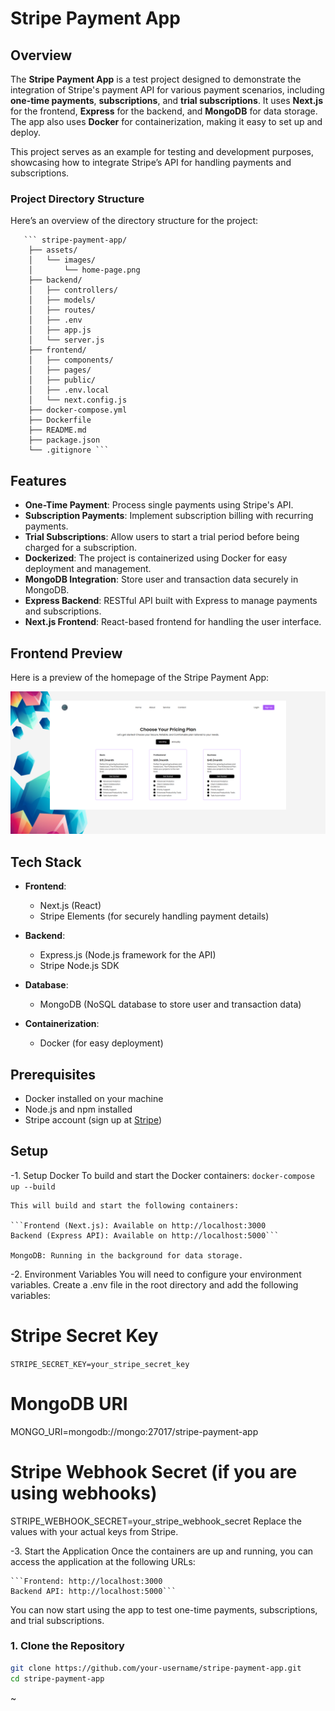 # Stripe Payment App

## Overview

The **Stripe Payment App** is a test project designed to demonstrate the integration of Stripe's payment API for various payment scenarios, including **one-time payments**, **subscriptions**, and **trial subscriptions**. It uses **Next.js** for the frontend, **Express** for the backend, and **MongoDB** for data storage. The app also uses **Docker** for containerization, making it easy to set up and deploy.

This project serves as an example for testing and development purposes, showcasing how to integrate Stripe’s API for handling payments and subscriptions.
### Project Directory Structure
Here’s an overview of the directory structure for the project:

       ``` stripe-payment-app/
        ├── assets/                           
        │   └── images/
        │       └── home-page.png             
        ├── backend/                          
        │   ├── controllers/                  
        │   ├── models/                       
        │   ├── routes/                       
        │   ├── .env                          
        │   ├── app.js                        
        │   └── server.js                     
        ├── frontend/                         
        │   ├── components/                   
        │   ├── pages/                        
        │   ├── public/                       
        │   ├── .env.local                    
        │   └── next.config.js                
        ├── docker-compose.yml                
        ├── Dockerfile                        
        ├── README.md                         
        ├── package.json                      
        └── .gitignore ```
        
## Features

-   **One-Time Payment**: Process single payments using Stripe's API.
-   **Subscription Payments**: Implement subscription billing with recurring payments.
-   **Trial Subscriptions**: Allow users to start a trial period before being charged for a subscription.
-   **Dockerized**: The project is containerized using Docker for easy deployment and management.
-   **MongoDB Integration**: Store user and transaction data securely in MongoDB.
-   **Express Backend**: RESTful API built with Express to manage payments and subscriptions.
-   **Next.js Frontend**: React-based frontend for handling the user interface.

## Frontend Preview

Here is a preview of the homepage of the Stripe Payment App:

![Home Page Screenshot](public/images/home-page.png)

## Tech Stack

-   **Frontend**:
    -   Next.js (React)
    -   Stripe Elements (for securely handling payment details)
-   **Backend**:
    -   Express.js (Node.js framework for the API)
    -   Stripe Node.js SDK
-   **Database**:

    -   MongoDB (NoSQL database to store user and transaction data)

-   **Containerization**:
    -   Docker (for easy deployment)

## Prerequisites

-   Docker installed on your machine
-   Node.js and npm installed
-   Stripe account (sign up at [Stripe](https://stripe.com))

## Setup
-1. Setup Docker
    To build and start the Docker containers:
        ```docker-compose up --build```
    
    This will build and start the following containers:

    ```Frontend (Next.js): Available on http://localhost:3000
    Backend (Express API): Available on http://localhost:5000```
    
    MongoDB: Running in the background for data storage.
-2. Environment Variables
You will need to configure your environment variables. Create a .env file in the root directory and add the following variables:

# Stripe Secret Key
```STRIPE_SECRET_KEY=your_stripe_secret_key```

# MongoDB URI
MONGO_URI=mongodb://mongo:27017/stripe-payment-app

# Stripe Webhook Secret (if you are using webhooks)
STRIPE_WEBHOOK_SECRET=your_stripe_webhook_secret
Replace the values with your actual keys from Stripe.

-3. Start the Application
    Once the containers are up and running, you can access the application at the following URLs:
    
    ```Frontend: http://localhost:3000
    Backend API: http://localhost:5000```
    
You can now start using the app to test one-time payments, subscriptions, and trial subscriptions.

### 1. Clone the Repository

```bash
git clone https://github.com/your-username/stripe-payment-app.git
cd stripe-payment-app
```

~

